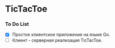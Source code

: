 # TicTacToe
 
### To Do List

- [x] Простое клиентское приложение на языке Go.
- [ ] Клиент - серверная реализация TicTacToe.
